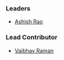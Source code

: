 ### Leaders
* [Ashish Rao](mailto:rao.ashish20@gmail.com)

### Lead Contributor
* [Vaibhav Raman](mailto:vaibhav.raman@synradar.com)
